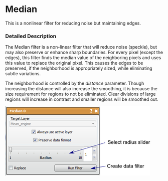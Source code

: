 # Median

This is a nonlinear filter for reducing noise but maintaining edges.

### Detailed Description

The Median filter is a non-linear filter that will reduce noise (speckle), but may also preserve or enhance sharp boundaries. For every pixel (except the edges), this filter finds the median value of the neighboring pixels and uses this value to replace the original pixel. This causes the edges to be preserved, if the neighborhood is appropriately sized, while eliminating subtle variations.

The neighborhood is controlled by the *distance* parameter. Though increasing the distance will also increase the smoothing, it is because the size requirement for regions to not be eliminated. Clear divisions of large regions will increase in contrast and smaller regions will be smoothed out.

![alt text](../images/MedianGUI.png)
